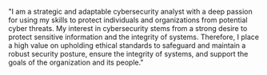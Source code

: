 "I am a strategic and adaptable cybersecurity analyst with a deep passion for using my skills to protect individuals and organizations from potential cyber threats. My interest in cybersecurity stems from a strong desire to protect sensitive information and the integrity of systems. Therefore, I place a high value on upholding ethical standards to safeguard and maintain a robust security posture, ensure the integrity of systems, and support the goals of the organization and its people."
